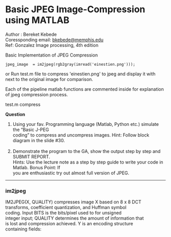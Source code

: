 # Basic JPEG Image-Compression using MATLAB

Author : Bereket Kebede <br>
Coressponding email: bkebede@memphis.edu  <br>
Ref: Gonzalez Image processing, 4th edition <br>

Basic Implementation of JPEG Compression <br>
~~~
jpeg_image  = im2jpeg(rgb2gray(imread('einestien.png')));
~~~
or Run test.m file to compress 'einestien.png' to jpeg and display it with <br>
next to the original image for comparison.

Each of the pipeline matlab functions are commented inside for explanation <br>
of jpeg compression process. <br>

test.m compress 

**Question** <br>
1. Using your fav. Programming language (Matlab, Python etc.) simulate the “Basic J-PEG <br>
coding” to compress and uncompress images. Hint: Follow block diagram in the slide #30. <br><br>
2. Demonstrate the program to the GA, show the output step by step and SUBMIT REPORT. <br>
Hints: Use the lecture note as a step by step guide to write your code in Matlab. Bonus Point: If <br>
you are enthusiastic try out almost full version of JPEG.

----
### im2jpeg <br>

IM2JPEG(X, QUALITY) compresses image X based on 8 x 8 DCT <br>
transforms, coefficient quantization, and Huffman symbol <br>
coding. Input BITS is the bits/pixel used to for unsigned <br>
integer input; QUALITY determines the amount of information that <br>
is lost and compression achieved. Y is an encoding structure <br>
containing fields: <br>


